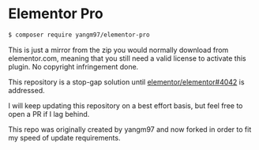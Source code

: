 # Elementor Pro

```bash
$ composer require yangm97/elementor-pro
```

This is just a mirror from the zip you would normally download from elementor.com, meaning that you still need a valid license to activate this plugin. No copyright infringement done.

This repository is a stop-gap solution until [elementor/elementor#4042](https://github.com/elementor/elementor/issues/4042) is addressed.

I will keep updating this repository on a best effort basis, but feel free to open a PR if I lag behind.

This repo was originally created by yangm97 and now forked in order to fit my speed of update requirements.
